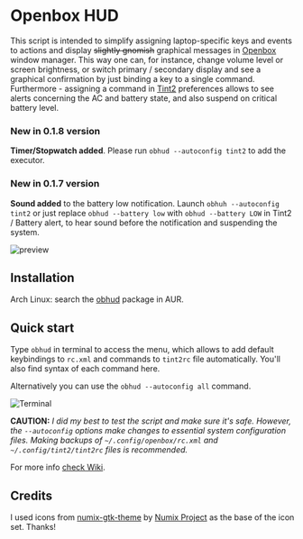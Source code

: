 # Openbox HUD

This script is intended to simplify assigning 
laptop-specific keys and events to actions and display ~~slightly gnomish~~
graphical messages in [Openbox](http://openbox.org) window manager. 
This way one can, for instance, change volume level or screen brightness,
or switch primary / secondary display and see a graphical confirmation 
by just binding a key to a single command. 
Furthermore - assigning a command in [Tint2](https://gitlab.com/o9000/tint2) 
preferences allows to see alerts concerning the AC and
battery state, and also suspend on critical battery level.

### New in 0.1.8 version

**Timer/Stopwatch added**. Please run `obhud --autoconfig tint2` to add the executor.

### New in 0.1.7 version

**Sound added** to the battery low notification. Launch `obhuh --autoconfig tint2` or just
replace `obhud --battery low` with `obhud --battery LOW` in Tint2 / Battery alert, to hear 
sound before the notification and suspending the system.

![preview](http://nwg.pl/obhud/images/preview1.png)

## Installation

Arch Linux: search the [obhud](https://aur.archlinux.org/packages/obhud) 
package in AUR.

## Quick start

Type `obhud` in terminal to access the menu, which allows to add 
default keybindings to `rc.xml` and commands to `tint2rc` file 
automatically. You'll also find syntax of each command here.

Alternatively you can use the `obhud --autoconfig all` command.

![Terminal](http://nwg.pl/obhud/images/terminal.png)

**CAUTION:** 
*I did my best to test the script and make sure it's safe. However, the `--autoconfig`
options make changes to essential system configuration files. Making backups of
`~/.config/openbox/rc.xml` and `~/.config/tint2/tint2rc` files is recommended.*

For more info [check Wiki](https://github.com/nwg-piotr/obhud/wiki/Openbox-HUD-Wiki).

## Credits
I used icons from [numix-gtk-theme](https://www.archlinux.org/packages/community/any/numix-gtk-theme)
by [Numix Project](http://numixproject.org) as the base of the icon set. Thanks!


